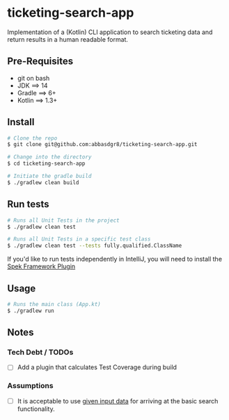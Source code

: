 # ticketing-search-app
Implementation of a (Kotlin) CLI application to search ticketing data and return results 
in a human readable format.

## Pre-Requisites
- git on bash
- JDK ==> 14
- Gradle ==> 6+
- Kotlin ==> 1.3+

## Install
```bash
# Clone the repo
$ git clone git@github.com:abbasdgr8/ticketing-search-app.git

# Change into the directory
$ cd ticketing-search-app

# Initiate the gradle build
$ ./gradlew clean build
```

## Run tests
```bash
# Runs all Unit Tests in the project
$ ./gradlew clean test

# Runs all Unit Tests in a specific test class
$ ./gradlew clean test --tests fully.qualified.ClassName
```

If you'd like to run tests independently in IntelliJ, you will need to install the [Spek Framework Plugin](https://plugins.jetbrains.com/plugin/10915-spek-framework)

## Usage
```bash
# Runs the main class (App.kt)
$ ./gradlew run
```

## Notes
### Tech Debt / TODOs
- [ ] Add a plugin that calculates Test Coverage during build

### Assumptions
- [ ] It is acceptable to use [given input data](https://github.com/abbasdgr8/ticketing-search-app/tree/develop/src/test/resources/json) for arriving at the basic search functionality.